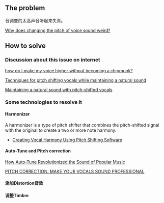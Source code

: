 ## The problem

音调变的太高声音听起来失真。

[Why does changing the pitch of voice sound weird?](https://www.quora.com/Why-does-changing-the-pitch-of-voice-sound-weird)


## How to solve

### Discussion about this issue on internet

[how do I make my voice higher without becoming a chipmunk?](https://sound.stackexchange.com/questions/31616/how-do-i-make-my-voice-higher-without-becoming-a-chipmunk)

[Techniques for pitch shifting vocals while maintaining a natural sound](https://music.stackexchange.com/questions/20438/techniques-for-pitch-shifting-vocals-while-maintaining-a-natural-sound)

[Maintaining a natural sound with pitch-shifted vocals
](https://www.reddit.com/r/AdvancedProduction/comments/44mr2l/maintaining_a_natural_sound_with_pitchshifted/)

### Some technologies to resolve it

#### Harmonizer

A harmonizer is a type of pitch shifter that combines the pitch-shifted signal with the original to create a two or more note harmony.

+ [Creating Vocal Harmony Using Pitch Shifting Software](https://music.tutsplus.com/tutorials/creating-vocal-harmony-using-pitch-shifting-software--cms-20809)

#### Auto-Tune and Pitch correction

[How Auto-Tune Revolutionized the Sound of Popular Music](https://pitchfork.com/features/article/how-auto-tune-revolutionized-the-sound-of-popular-music/)

[PITCH CORRECTION: MAKE YOUR VOCALS SOUND PROFESSIONAL](https://www.musicianonamission.com/pitch-correction/)

#### 添加Distortion音效

#### 调整Timbre

